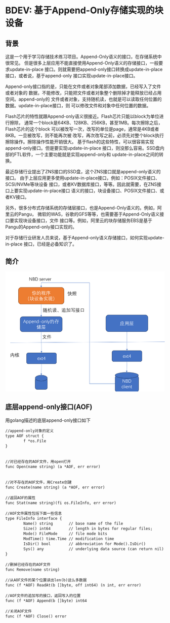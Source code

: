 
# BDEV: 基于Append-Only存储实现的块设备

## 背景

这是一个用于学习存储技术练习项目。Append-Only语义的接口，在存储系统中很常见。
但是很多上层应用不能直接使用Append-Only语义的存储接口，一般要求update-in-place
接口。则就需要把append-only接口转换成update-in-place接口，或者说，基于append-only
接口实现update-in-place接口。

Append-only接口指的是，只能在文件或者对象尾部添加数据，已经写入了文件或者对象的
数据，不能修改，只能把文件或者对象整个删除掉才能释放已经占用空间。append-only的
文件或者对象，支持随机读，也就是可以读取任何位置的数据。update-in-place接口，则
可以修改文件和对象中任何位置的数据。

Flash芯片的特性就跟Append-only语义很接近。Flash芯片只能以block为单位进行擦除，
通常一个block是64KB、128KB、256KB，甚至1MB。每次擦除之后，Flash芯片的这个block
可以被改写一次，改写的单位是page，通常是4KB或者8KB。一旦被改写，则不能再次被
改写，再次改写之前，必须先对整个block执行擦除操作。擦除操作性能开销很大。
基于flash的这些特性，可以很容易实现append-only接口。但是要实现update-in-place
接口，则没那么容易。SSD盘内部的FTL软件，一个主要功能就是实现append-only和
update-in-place之间的转换。

最近存储行业提出了ZNS接口的SSD盘，这个ZNS接口就是append-only语义的接口。
由于上层应用更多使用update-in-place接口，例如：POSIX文件接口、SCSI/NVMe等块设备
接口，或者KV数据库接口，等等。因此就需要，在ZNS接口上要实现update-in-place接口
语义的接口，块设备接口、POSIX文件接口、或者KV接口。

另外，很多分布式存储系统的存储层接口，也是Append-Only语义的。例如，阿里云的Pangu，
微软的WAS，谷歌的GFS等等，也需要基于Append-Only语义接口要实现块设备接口，文件
接口等。例如，阿里云的块存储服务EBS是基于Pangu的Append-only接口实现的。

对于存储行业研发人员来说，基于Append-only语义存储接口，如何实现update-in-place
接口，已经是必备知识了。

## 简介



![bdev](pics/bdev.png)


## 底层append-only接口(AOF)

用golang描述的底层append-only接口如下

```golang
//append-only对象的定义
type AOF struct {
        f *os.File
}


//对已经存在的AOF文件，用open打开
func Open(name string) (a *AOF, err error)


//对不存在的AOF文件，用Create创建
func Create(name string) (a *AOF, err error)

//返回AOF的属性
func Stat(name string)(fi os.FileInfo, err error)

//AOF文件属性包括下面一些信息
type FileInfo interface {
        Name() string       // base name of the file
        Size() int64        // length in bytes for regular files;
        Mode() FileMode     // file mode bits
        ModTime() time.Time // modification time
        IsDir() bool        // abbreviation for Mode().IsDir()
        Sys() any           // underlying data source (can return nil)
}

//删掉已经存在的AOF文件
func Remove(name string)

//从AOF文件的某个位置读出len(b)这么多数据
func (f *AOF) ReadAt(b []byte, off int64) (n int, err error)

//AOF文件的追加写的接口，返回写入的位置
func (f *AOF) Append(b []byte) int64

//关闭AOF文件
func (f *AOF) Close() error

```


